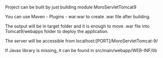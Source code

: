 Project can be built by just building module MoroServletTomcat9

You can use Maven - Plugins - war:war to create .war file after building.

The output will be in target folder
and it is enough to move .war file into
Tomcat9/webapps folder
to deploy the application.

The server will be accessible from
localhost:[PORT]/MoroServletTomcat-9/

If Javax library is missing, it can be found in src/main/webapp/WEB-INF/lib